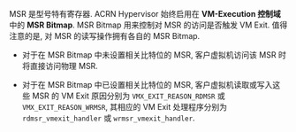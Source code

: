 
MSR 是型号特有寄存器. ACRN Hypervisor 始终启用在 **VM-Execution 控制域**中的 **MSR Bitmap**. MSR Bitmap 用来控制对 MSR 的访问是否触发 VM Exit. 值得注意的是, 对 MSR 的读写操作拥有各自的 MSR Bitmap.

* 对于在 MSR Bitmap 中未设置相关比特位的 MSR, 客户虚拟机访问该 MSR 时将直接访问物理 MSR.

* 对于在 MSR Bitmap 中已设置相关比特位的 MSR, 客户虚拟机读取或写入这些 MSR 的 VM Exit 原因分别为 `VMX_EXIT_REASON_RDMSR` 或 `VMX_EXIT_REASON_WRMSR`, 其相应的 VM Exit 处理程序分别为 `rdmsr_vmexit_handler` 或 `wrmsr_vmexit_handler`.

